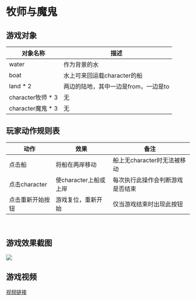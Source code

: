 # 牧师与魔鬼

## 游戏对象
对象名称 | 描述
------------ | ------------- 
 water|作为背景的水   
 boat|水上可来回运载character的船
 land * 2|两边的陆地，其中一边是from，一边是to
 character牧师 * 3 |无
 character魔鬼 * 3 |无

## 玩家动作规则表

动作|效果|备注
---|---|---
点击船|将船在两岸移动|船上无character时无法被移动
点击character|使character上船或上岸|每次执行此操作会判断游戏是否结束
点击重新开始按钮|游戏复位，重新开始|仅当游戏结束时出现此按钮
 
## 游戏效果截图
![](https://github.com/zys980808/Unity3D/blob/master/Homework/Homework2/PriestsAndEvils/PandD_screenshot.jpg)

## 游戏视频
[视频链接](https://github.com/zys980808/Unity3D/blob/master/Homework/Homework2/PriestsAndEvils/PandD_video.avi)
